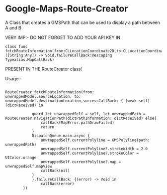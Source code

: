 # Google-Maps-Route-Creator
A Class that creates a GMSPath that can be used to display a path between A and B

VERY IMP:-
DO NOT FORGET TO ADD YOUR API KEY IN

```
class func fetchRouteInformation(from:CLLocationCoordinate2D,to:CLLocationCoordinate2D,successCallBack:@escaping ([String:Any]) -> Void,failureCallBack:@escaping Typealias.MapCallBack)
```
 PRESENT IN THE RouteCreator class!

Usage:-

```

RouteCreater.fetchRouteInformation(from: unwrappedModel.sourceLocation, to: unwrappedModel.destinationLocation,successCallBack: { [weak self](dictReceived) in
            
            guard let unwrappedSelf = self, let unwrappedPath = RouteCreater.navigationPath(dictPathInformation: dictReceived) else{
                callBack(MapError.pathDrawFailed)
                return
            }
            DispatchQueue.main.async {
                unwrappedSelf.currentPolyline = GMSPolyline(path: unwrappedPath)
                unwrappedSelf.currentPolyline?.strokeWidth = 2.0
                unwrappedSelf.currentPolyline?.strokeColor = UIColor.orange
                unwrappedSelf.currentPolyline?.map = unwrappedSelf.mapView
                callBack(nil)
            }
            },failureCallBack: {(error) -> Void in
                callBack(error)
        })
        
```
